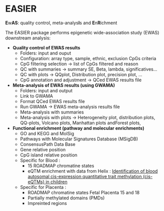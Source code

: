 # EASIER

**E**w**AS**: quality control, meta-analys**I**s and **E**n**R**ichment

The EASIER package performs epigenetic wide-association study (EWAS) downstream analysis:

* **Quality control of EWAS results**
   - Folders: input and ouput
   - Configuration: array type, sample, ethnic, exclusion CpGs criteria
   - CpG filtering selection -> list of CpGs filtered and reason
   - QC with summaries -> summary SE, Beta, lambda, significatives…
   - QC with plots -> QQplot, Distribution plot, precision plot, …
   - CpG annotation and adjustment -> QCed EWAS results file
* **Meta-analysis of EWAS results (using GWAMA)**
   - Folders: input and output
   - Link to GWAMA
   - Format QCed EWAS results file
   - Run GWAMA -> EWAS meta-analysis results file
   - Meta-analysis with summaries 
   - Meta-analysis with plots -> Heterogeneity plot, distribution plots, QQ-plots, Volcano plots, Manhattan plots andForest plots,
* **Functional enrichment (pathway and molecular enrichments)**
   - GO and KEGG and MolSig
   - Pathways with Molecular Signatures Database (MSigDB)
   - ConsensusPath Data Base
   - Gene relative position
   - CpG island relative position
   - Specific for Blood : 
      - 15 ROADMAP chromatine states
      - eQTM enrichment with data from Helix : [Identification of blood autosomal cis-expression quantitative trait methylation (cis-eQTMs) in children](https://helixomics.isglobal.org/)
   - Specific for Placenta : 
      - ROADMAP chromatine states Fetal Placenta 15 and 18  
      - Partially methylated domains (PMDs)
      - Impreinted regions

